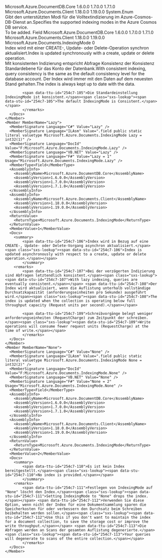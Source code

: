 <Type Name="IndexingMode" FullName="Microsoft.Azure.Documents.IndexingMode">
  <TypeSignature Language="C#" Value="public enum IndexingMode" />
  <TypeSignature Language="ILAsm" Value=".class public auto ansi sealed IndexingMode extends System.Enum" />
  <TypeSignature Language="DocId" Value="T:Microsoft.Azure.Documents.IndexingMode" />
  <TypeSignature Language="VB.NET" Value="Public Enum IndexingMode" />
  <TypeSignature Language="F#" Value="type IndexingMode = " />
  <AssemblyInfo>
    <AssemblyName>Microsoft.Azure.DocumentDB.Core</AssemblyName>
    <AssemblyVersion>1.6.0.0</AssemblyVersion>
    <AssemblyVersion>1.7.0.0</AssemblyVersion>
    <AssemblyVersion>1.7.1.0</AssemblyVersion>
  </AssemblyInfo>
  <AssemblyInfo>
    <AssemblyName>Microsoft.Azure.Documents.Client</AssemblyName>
    <AssemblyVersion>1.18.0.0</AssemblyVersion>
    <AssemblyVersion>1.19.0.0</AssemblyVersion>
  </AssemblyInfo>
  <Base>
    <BaseTypeName>System.Enum</BaseTypeName>
  </Base>
  <Docs>
    <summary> 
            <span data-ttu-id="254c7-101">Gibt den unterstützten Modi für die Volltextindizierung im Azure-Cosmos-DB-Dienst an.</span><span class="sxs-lookup"><span data-stu-id="254c7-101">Specifies the supported indexing modes in the Azure Cosmos DB service.</span></span>
            </summary>
    <remarks>To be added.</remarks>
  </Docs>
  <Members>
    <Member MemberName="Consistent">
      <MemberSignature Language="C#" Value="Consistent" />
      <MemberSignature Language="ILAsm" Value=".field public static literal valuetype Microsoft.Azure.Documents.IndexingMode Consistent = int32(0)" />
      <MemberSignature Language="DocId" Value="F:Microsoft.Azure.Documents.IndexingMode.Consistent" />
      <MemberSignature Language="VB.NET" Value="Consistent" />
      <MemberSignature Language="F#" Value="Consistent = 0" Usage="Microsoft.Azure.Documents.IndexingMode.Consistent" />
      <MemberType>Field</MemberType>
      <AssemblyInfo>
        <AssemblyName>Microsoft.Azure.DocumentDB.Core</AssemblyName>
        <AssemblyVersion>1.6.0.0</AssemblyVersion>
        <AssemblyVersion>1.7.0.0</AssemblyVersion>
        <AssemblyVersion>1.7.1.0</AssemblyVersion>
      </AssemblyInfo>
      <AssemblyInfo>
        <AssemblyName>Microsoft.Azure.Documents.Client</AssemblyName>
        <AssemblyVersion>1.18.0.0</AssemblyVersion>
        <AssemblyVersion>1.19.0.0</AssemblyVersion>
      </AssemblyInfo>
      <ReturnValue>
        <ReturnType>Microsoft.Azure.Documents.IndexingMode</ReturnType>
      </ReturnValue>
      <MemberValue>0</MemberValue>
      <Docs>
        <summary>
            <span data-ttu-id="254c7-102">Index wird mit einer CREATE-, Update- oder Delete-Operation synchron aktualisiert.</span><span class="sxs-lookup"><span data-stu-id="254c7-102">Index is updated synchronously with a create, update or delete operation.</span></span>
            </summary>
        <remarks>
            <span data-ttu-id="254c7-103">Mit konsistenten Indizierung entspricht Abfrage Konsistenz der Konsistenz Standardebene für das Konto der Datenbank.</span><span class="sxs-lookup"><span data-stu-id="254c7-103">With consistent indexing, query consistency is the same as the default consistency level for the database account.</span></span> <span data-ttu-id="254c7-104">Der Index wird immer mit den Daten auf dem neuesten Stand gehalten.</span><span class="sxs-lookup"><span data-stu-id="254c7-104">The index is always kept up to date with the data.</span></span>
            
            <span data-ttu-id="254c7-105">Die Standardeinstellung IndexingMode ist konsistent.</span><span class="sxs-lookup"><span data-stu-id="254c7-105">The default IndexingMode is Consistent.</span></span>
            </remarks>
      </Docs>
    </Member>
    <Member MemberName="Lazy">
      <MemberSignature Language="C#" Value="Lazy" />
      <MemberSignature Language="ILAsm" Value=".field public static literal valuetype Microsoft.Azure.Documents.IndexingMode Lazy = int32(1)" />
      <MemberSignature Language="DocId" Value="F:Microsoft.Azure.Documents.IndexingMode.Lazy" />
      <MemberSignature Language="VB.NET" Value="Lazy" />
      <MemberSignature Language="F#" Value="Lazy = 1" Usage="Microsoft.Azure.Documents.IndexingMode.Lazy" />
      <MemberType>Field</MemberType>
      <AssemblyInfo>
        <AssemblyName>Microsoft.Azure.DocumentDB.Core</AssemblyName>
        <AssemblyVersion>1.6.0.0</AssemblyVersion>
        <AssemblyVersion>1.7.0.0</AssemblyVersion>
        <AssemblyVersion>1.7.1.0</AssemblyVersion>
      </AssemblyInfo>
      <AssemblyInfo>
        <AssemblyName>Microsoft.Azure.Documents.Client</AssemblyName>
        <AssemblyVersion>1.18.0.0</AssemblyVersion>
        <AssemblyVersion>1.19.0.0</AssemblyVersion>
      </AssemblyInfo>
      <ReturnValue>
        <ReturnType>Microsoft.Azure.Documents.IndexingMode</ReturnType>
      </ReturnValue>
      <MemberValue>1</MemberValue>
      <Docs>
        <summary>
            <span data-ttu-id="254c7-106">Index wird in Bezug auf eine CREATE-, Update- oder Delete-Vorgang asynchron aktualisiert.</span><span class="sxs-lookup"><span data-stu-id="254c7-106">Index is updated asynchronously with respect to a create, update or delete operation.</span></span>
            </summary>
        <remarks>
            <span data-ttu-id="254c7-107">Bei der verzögerten Indizierung sind Abfragen letztendlich konsistent.</span><span class="sxs-lookup"><span data-stu-id="254c7-107">With lazy indexing, queries are eventually consistent.</span></span> <span data-ttu-id="254c7-108">Der Index wird aktualisiert, wenn die Auflistung unterhalb vollständige Durchsatzkapazität (anforderungseinheiten pro Sekunde) ausgeführt wird.</span><span class="sxs-lookup"><span data-stu-id="254c7-108">The index is updated when the collection is operating below full throughput capacity (Request units per second).</span></span> 
            
            <span data-ttu-id="254c7-109">Schreibvorgänge belegt weniger anforderungseinheiten (RequestCharge) zum Zeitpunkt der schreiben.</span><span class="sxs-lookup"><span data-stu-id="254c7-109">Write operations will consume fewer request units (RequestCharge) at the time of write.</span></span>
            </remarks>
      </Docs>
    </Member>
    <Member MemberName="None">
      <MemberSignature Language="C#" Value="None" />
      <MemberSignature Language="ILAsm" Value=".field public static literal valuetype Microsoft.Azure.Documents.IndexingMode None = int32(2)" />
      <MemberSignature Language="DocId" Value="F:Microsoft.Azure.Documents.IndexingMode.None" />
      <MemberSignature Language="VB.NET" Value="None" />
      <MemberSignature Language="F#" Value="None = 2" Usage="Microsoft.Azure.Documents.IndexingMode.None" />
      <MemberType>Field</MemberType>
      <AssemblyInfo>
        <AssemblyName>Microsoft.Azure.DocumentDB.Core</AssemblyName>
        <AssemblyVersion>1.6.0.0</AssemblyVersion>
        <AssemblyVersion>1.7.0.0</AssemblyVersion>
        <AssemblyVersion>1.7.1.0</AssemblyVersion>
      </AssemblyInfo>
      <AssemblyInfo>
        <AssemblyName>Microsoft.Azure.Documents.Client</AssemblyName>
        <AssemblyVersion>1.18.0.0</AssemblyVersion>
        <AssemblyVersion>1.19.0.0</AssemblyVersion>
      </AssemblyInfo>
      <ReturnValue>
        <ReturnType>Microsoft.Azure.Documents.IndexingMode</ReturnType>
      </ReturnValue>
      <MemberValue>2</MemberValue>
      <Docs>
        <summary>
            <span data-ttu-id="254c7-110">Es ist kein Index bereitgestellt.</span><span class="sxs-lookup"><span data-stu-id="254c7-110">No index is provided.</span></span>
            </summary>
        <remarks>
            <span data-ttu-id="254c7-111">Festlegen von IndexingMode auf "None" löscht den Index.</span><span class="sxs-lookup"><span data-stu-id="254c7-111">Setting IndexingMode to "None" drops the index.</span></span> <span data-ttu-id="254c7-112">Verwenden Sie diese Option, wenn nicht der Index für eine Dokumentsammlung sparen die Speicherkosten für oder verbessern den Durchsatz beim Schreiben beibehalten werden sollen.</span><span class="sxs-lookup"><span data-stu-id="254c7-112">Use this if you don't want to maintain the index for a document collection, to save the storage cost or improve the write throughput.</span></span> <span data-ttu-id="254c7-113">Die Abfragen werden an Scans der gesamten Auflistung degenerierte.</span><span class="sxs-lookup"><span data-stu-id="254c7-113">Your queries will degenerate to scans of the entire collection.</span></span>
            </remarks>
      </Docs>
    </Member>
  </Members>
</Type>